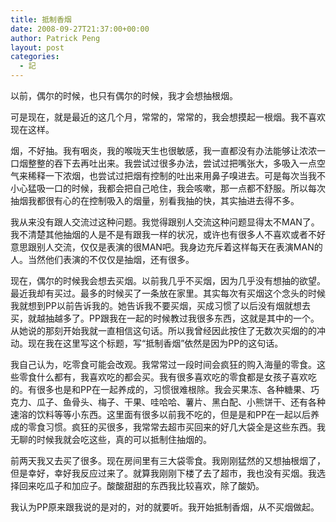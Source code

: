 ```yaml
---
title: 抵制香烟
date: 2008-09-27T21:37:00+00:00
author: Patrick Peng
layout: post
categories:
  - 記
---
```

以前，偶尔的时候，也只有偶尔的时候，我才会想抽根烟。

可是现在，就是最近的这几个月，常常的，常常的，我会想摸起一根烟。我不喜欢现在这样。

烟，不好抽。我有咽炎，我的喉咙天生也很敏感，我一直都没有办法能够让浓浓一口烟整整的吞下去再吐出来。我尝试过很多办法，尝试过把嘴张大，多吸入一点空气来稀释一下浓烟，也尝试过把烟有控制的吐出来用鼻子嗅进去。可是每次当我不小心猛吸一口的时候，我都会把自己呛住，我会咳嗽，那一点都不舒服。所以每次抽烟我都很有心的在控制吸入的烟量，别看我抽的快，其实抽进去得不多。

我从来没有跟人交流过这种问题。我觉得跟别人交流这种问题显得太不MAN了。我不清楚其他抽烟的人是不是有跟我一样的状况，或许也有很多人不喜欢或者不好意思跟别人交流，仅仅是表演的很MAN吧。我身边充斥着这样每天在表演MAN的人。当然他们表演的不仅仅是抽烟，还有很多。

现在，偶尔的时候我会想去买烟。以前我几乎不买烟，因为几乎没有想抽的欲望。最近我却有买过。最多的时候买了一条放在家里。其实每次有买烟这个念头的时候我就想到PP以前告诉我的。她告诉我不要买烟，买成习惯了以后没有烟就想去买，就越抽越多了。PP跟我在一起的时候教过我很多东西，这就是其中的一个。从她说的那刻开始我就一直相信这句话。所以我曾经因此按住了无数次买烟的的冲动。现在我在这里写这个标题，写“抵制香烟”依然是因为PP的这句话。

我自己认为，吃零食可能会改观。我常常过一段时间会疯狂的购入海量的零食。这些零食什么都有，我喜欢吃的都会买。我有很多喜欢吃的零食都是女孩子喜欢吃的。有很多也是和PP在一起养成的，习惯很难根除。我会买果冻、各种糖果、巧克力、瓜子、鱼骨头、梅子、干果、哇哈哈、薯片、黑白配、小熊饼干、还有各种速溶的饮料等等小东西。这里面有很多以前我不吃的，但是是和PP在一起以后养成的零食习惯。疯狂的买很多，我常常去超市买回来的好几大袋全是这些东西。我无聊的时候我就会吃这些，真的可以抵制住抽烟的。

前两天我又去买了很多。现在房间里有三大袋零食。我刚刚猛然的又想抽根烟了，但是幸好，幸好我反应过来了。就算我刚刚下楼了去了超市，我也没有买烟。我选择回来吃瓜子和加应子。酸酸甜甜的东西我比较喜欢，除了酸奶。

我认为PP原来跟我说的是对的，对的就要听。我开始抵制香烟，从不买烟做起。